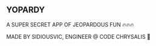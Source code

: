 ## YOPARDY

A SUPER SECRET APP OF JEOPARDOUS FUN 🔥🔥🔥

MADE BY SIDIOUSVIC, ENGINEER @ CODE CHRYSALIS 🐛
